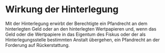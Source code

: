 # Wirkung der Hinterlegung

Mit der Hinterlegung erwirbt der Berechtigte ein Pfandrecht an dem hinterlegten Geld oder an den hinterlegten Wertpapieren und, wenn das Geld oder die Wertpapiere in das Eigentum des Fiskus oder der als Hinterlegungsstelle bestimmten Anstalt übergehen, ein Pfandrecht an der Forderung auf Rückerstattung.